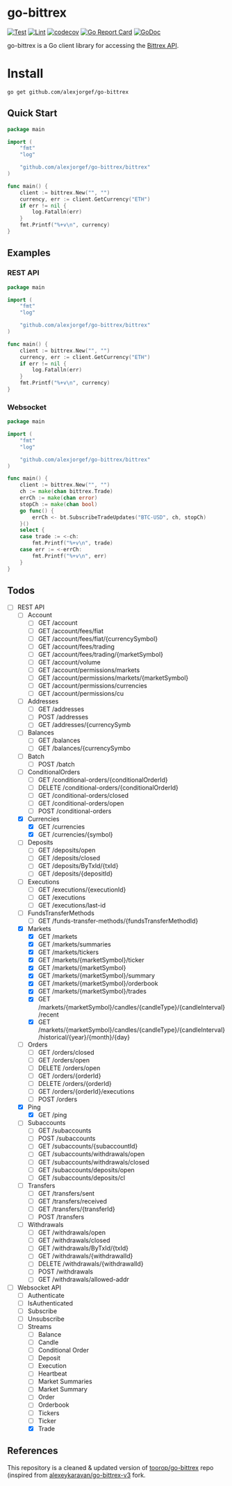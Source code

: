 # go-bittrex

[![Test](https://github.com/alexjorgef/go-bittrex/workflows/Test/badge.svg)](https://github.com/alexjorgef/go-bittrex/actions?query=workflow%3ATest)
[![Lint](https://github.com/alexjorgef/go-bittrex/workflows/Lint/badge.svg)](https://github.com/alexjorgef/go-bittrex/actions?query=workflow%3ALint)
[![codecov](https://codecov.io/gh/alexjorgef/go-bittrex/branch/main/graph/badge.svg)](https://codecov.io/gh/alexjorgef/go-bittrex)
[![Go Report Card](https://goreportcard.com/badge/github.com/alexjorgef/go-bittrex)](https://goreportcard.com/report/github.com/alexjorgef/go-bittrex)
[![GoDoc](https://godoc.org/github.com/alexjorgef/go-bittrex?status.svg)](https://godoc.org/github.com/alexjorgef/go-bittrex)

go-bittrex is a Go client library for accessing the [Bittrex API](https://bittrex.github.io/api).

# Install

```console
go get github.com/alexjorgef/go-bittrex
```

## Quick Start

```go
package main

import (
	"fmt"
	"log"

	"github.com/alexjorgef/go-bittrex/bittrex"
)

func main() {
	client := bittrex.New("", "")
	currency, err := client.GetCurrency("ETH")
	if err != nil {
		log.Fatalln(err)
	}
	fmt.Printf("%+v\n", currency)
}
```

## Examples

### REST API

```go
package main

import (
	"fmt"
	"log"

	"github.com/alexjorgef/go-bittrex/bittrex"
)

func main() {
	client := bittrex.New("", "")
	currency, err := client.GetCurrency("ETH")
	if err != nil {
		log.Fatalln(err)
	}
	fmt.Printf("%+v\n", currency)
}
```

### Websocket

```go
package main

import (
	"fmt"
	"log"

	"github.com/alexjorgef/go-bittrex/bittrex"
)

func main() {
	client := bittrex.New("", "")
	ch := make(chan bittrex.Trade)
	errCh := make(chan error)
	stopCh := make(chan bool)
	go func() {
		errCh <- bt.SubscribeTradeUpdates("BTC-USD", ch, stopCh)
	}()
	select {
	case trade := <-ch:
		fmt.Printf("%+v\n", trade)
	case err := <-errCh:
		fmt.Printf("%+v\n", err)
	}
}
```

## Todos

- [ ] REST API
    - [ ] Account
		- [ ] GET /account
		- [ ] GET /account/fees/fiat
		- [ ] GET /account/fees/fiat/{currencySymbol}
		- [ ] GET /account/fees/trading
		- [ ] GET /account/fees/trading/{marketSymbol}
		- [ ] GET /account/volume
		- [ ] GET /account/permissions/markets
		- [ ] GET /account/permissions/markets/{marketSymbol}
		- [ ] GET /account/permissions/currencies
		- [ ] GET /account/permissions/cu
    - [ ] Addresses
    	- [ ] GET /addresses
    	- [ ] POST /addresses
    	- [ ] GET /addresses/{currencySymb
    - [ ] Balances
    	- [ ] GET /balances
    	- [ ] GET /balances/{currencySymbo
    - [ ] Batch
		- [ ] POST /batch
    - [ ] ConditionalOrders
		- [ ] GET /conditional-orders/{conditionalOrderId}
		- [ ] DELETE /conditional-orders/{conditionalOrderId}
		- [ ] GET /conditional-orders/closed
		- [ ] GET /conditional-orders/open
		- [ ] POST /conditional-orders
    - [X] Currencies
		- [X] GET /currencies
		- [X] GET /currencies/{symbol}
    - [ ] Deposits
		- [ ] GET /deposits/open
		- [ ] GET /deposits/closed
		- [ ] GET /deposits/ByTxId/{txId}
		- [ ] GET /deposits/{depositId}
    - [ ] Executions
		- [ ] GET /executions/{executionId}
		- [ ] GET /executions
		- [ ] GET /executions/last-id
    - [ ] FundsTransferMethods
		- [ ] GET /funds-transfer-methods/{fundsTransferMethodId}
    - [X] Markets
		- [X] GET /markets
		- [X] GET /markets/summaries
		- [X] GET /markets/tickers
		- [X] GET /markets/{marketSymbol}/ticker
		- [X] GET /markets/{marketSymbol}
		- [X] GET /markets/{marketSymbol}/summary
		- [X] GET /markets/{marketSymbol}/orderbook
		- [X] GET /markets/{marketSymbol}/trades
		- [X] GET /markets/{marketSymbol}/candles/{candleType}/{candleInterval}/recent
		- [X] GET /markets/{marketSymbol}/candles/{candleType}/{candleInterval}/historical/{year}/{month}/{day}
    - [ ] Orders
		- [ ] GET /orders/closed
		- [ ] GET /orders/open
		- [ ] DELETE /orders/open
		- [ ] GET /orders/{orderId}
		- [ ] DELETE /orders/{orderId}
		- [ ] GET /orders/{orderId}/executions
		- [ ] POST /orders
	- [X] Ping
		- [X] GET /ping
    - [ ] Subaccounts
		- [ ] GET /subaccounts
		- [ ] POST /subaccounts
		- [ ] GET /subaccounts/{subaccountId}
		- [ ] GET /subaccounts/withdrawals/open
		- [ ] GET /subaccounts/withdrawals/closed
		- [ ] GET /subaccounts/deposits/open
		- [ ] GET /subaccounts/deposits/cl
    - [ ] Transfers
		- [ ] GET /transfers/sent
		- [ ] GET /transfers/received
		- [ ] GET /transfers/{transferId}
		- [ ] POST /transfers
    - [ ] Withdrawals
		- [ ] GET /withdrawals/open
		- [ ] GET /withdrawals/closed
		- [ ] GET /withdrawals/ByTxId/{txId}
		- [ ] GET /withdrawals/{withdrawalId}
		- [ ] DELETE /withdrawals/{withdrawalId}
		- [ ] POST /withdrawals
		- [ ] GET /withdrawals/allowed-addr
- [ ] Websocket API
    - [ ] Authenticate
    - [ ] IsAuthenticated
    - [ ] Subscribe
    - [ ] Unsubscribe
	- [ ] Streams
		- [ ] Balance
		- [ ] Candle
		- [ ] Conditional Order
		- [ ] Deposit
		- [ ] Execution
		- [ ] Heartbeat
		- [ ] Market Summaries
		- [ ] Market Summary
		- [ ] Order
		- [ ] Orderbook
		- [ ] Tickers
		- [ ] Ticker
		- [x] Trade

## References

This repository is a cleaned & updated version of [toorop/go-bittrex](https://github.com/toorop/go-bittrex) repo (inspired from [alexeykaravan/go-bittrex-v3](https://github.com/alexeykaravan/go-bittrex-v3) fork.